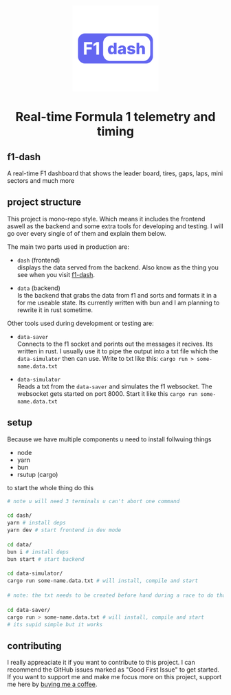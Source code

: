 <p align="center">
  <picture>
    <source media="(prefers-color-scheme: dark)" srcset="./dash/public/tag-logo.png" width="200">
    <img alt="f1-dash" src="./dash/public/tag-logo.png" width="200">
  </picture>
</p>

<h1 align="center">Real-time Formula 1 telemetry and timing</h1>

## f1-dash

A real-time F1 dashboard that shows the leader board, tires, gaps, laps, mini sectors and much more

## project structure

This project is mono-repo style. Which means it includes the frontend aswell as the backend and some extra tools for developing and testing.
I will go over every single of of them and explain them below.

The main two parts used in production are:

- `dash` (frontend)  
  displays the data served from the backend. Also know as the thing you see when you visit [f1-dash](https://f1-dash.vercel.app).

- `data` (backend)  
  Is the backend that grabs the data from f1 and sorts and formats it in a for me useable state.
  Its currently written with bun and I am planning to rewrite it in rust sometime.

Other tools used during development or testing are:

- `data-saver`  
  Connects to the f1 socket and porints out the messages it recives.
  Its written in rust. I usually use it to pipe the output into a txt file which the `data-simulator` then can use.
  Write to txt like this: `cargo run > some-name.data.txt`

- `data-simulator`  
  Reads a txt from the `data-saver` and simulates the f1 websocket. The websocket gets started on port 8000.
  Start it like this `cargo run some-name.data.txt`

## setup

Because we have multiple components u need to install follwuing things

- node
- yarn
- bun
- rsutup (cargo)

to start the whole thing do this

```bash
# note u will need 3 terminals u can't abort one command

cd dash/
yarn # install deps
yarn dev # start frontend in dev mode

cd data/
bun i # install deps
bun start # start backend

cd data-simulator/
cargo run some-name.data.txt # will install, compile and start

# note: the txt needs to be created before hand during a race to do that do this:

cd data-saver/
cargo run > some-name.data.txt # will install, compile and start
# its supid simple but it works
```

## contributing

I really appreaciate it if you want to contribute to this project. I can recommend the GitHub issues marked as "Good First Issue" to get started.
If you want to support me and make me focus more on this project, support me here by [buying me a coffee](https://www.buymeacoffee.com/slowlydev).
